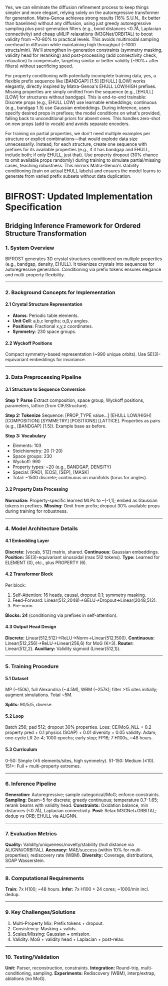 Yes, we can eliminate the diffusion refinement process to keep things simpler and more elegant, relying solely on the autoregressive transformer for generation. Matra-Genoa achieves strong results (16% S.U.N., 8x better than baselines) without any diffusion, using just greedy autoregressive sampling plus post-generation filters (e.g., bond distances <0.7Å, Laplacian connectivity) and cheap uMLIP relaxations (M3GNet/ORBITAL) to boost validity from ~70-80% to practical levels. This avoids multimodal sampling overhead in diffusion while maintaining high throughput (~1000 structs/min). We'll strengthen in-generation constraints (symmetry masking, validity head for reranking) and post-processing (add connectivity check, relaxation) to compensate, targeting similar or better validity (~90%+ after filters) without sacrificing speed.

For property conditioning with potentially incomplete training data, yes, a flexible prefix sequence like [BANDGAP] [1.5] [EHULL] [LOW] works elegantly, directly inspired by Matra-Genoa's EHULL LOW/HIGH prefixes. Missing properties are simply omitted from the sequence (e.g., [EHULL] [LOW] for structures without bandgap). This is end-to-end trainable: Discrete props (e.g., EHULL LOW) use learnable embeddings; continuous (e.g., bandgap 1.5) use Gaussian embeddings. During inference, users specify desired props in prefixes; the model conditions on what's provided, falling back to unconditional priors for absent ones. This handles zero-shot on new props (add to vocab) and avoids separate encoders.

For training on partial properties, we don't need multiple examples per structure or explicit combinations—that would explode data size unnecessarily. Instead, for each structure, create one sequence with prefixes for its available properties (e.g., if it has bandgap and EHULL, include both; if only EHULL, just that). Use property dropout (30% chance to omit available props randomly) during training to simulate partial/missing cases, teaching robustness. This mirrors Matra-Genoa's stability conditioning (train on actual EHULL labels) and ensures the model learns to generate from varied prefix subsets without data duplication.

# BIFROST: Updated Implementation Specification
## Bridging Inference Framework for Ordered Structure Transformation

### 1. System Overview

BIFROST generates 3D crystal structures conditioned on multiple properties (e.g., bandgap, density, EHULL). It tokenizes crystals into sequences for autoregressive generation. Conditioning via prefix tokens ensures elegance and multi-property flexibility.

---

### 2. Background Concepts for Implementation

#### 2.1 Crystal Structure Representation

- **Atoms**: Periodic table elements.
- **Unit Cell**: a,b,c lengths; α,β,γ angles.
- **Positions**: Fractional x,y,z coordinates.
- **Symmetry**: 230 space groups.

#### 2.2 Wyckoff Positions
Compact symmetry-based representation (~990 unique orbits). Use SE(3)-equivariant embeddings for invariance.

---

### 3. Data Preprocessing Pipeline

#### 3.1 Structure to Sequence Conversion

**Step 1: Parse**
Extract composition, space group, Wyckoff positions, parameters, lattice (from CIF/Structure).

**Step 2: Tokenize**
Sequence: [PROP_TYPE value...] [EHULL LOW/HIGH] [COMPOSITION] [SYMMETRY] [POSITIONS] [LATTICE]. Properties as pairs (e.g., [BANDGAP] [1.5]). Example base as before.

**Step 3: Vocabulary**
- Elements: 103
- Stoichiometry: 20 (1-20)
- Space groups: 230
- Wyckoff: 990
- Property types: ~20 (e.g., BANDGAP, DENSITY)
- Special: [PAD], [EOS], [SEP], [MASK]
- Total: ~1500 discrete; continuous on manifolds (torus for angles).

#### 3.2 Property Data Processing

**Normalize:** Property-specific learned MLPs to ~[-1,1]; embed as Gaussian tokens in prefixes.
**Missing:** Omit from prefix; dropout 30% available props during training for robustness.

---

### 4. Model Architecture Details

#### 4.1 Embedding Layer

**Discrete:** [vocab, 512] matrix, shared.
**Continuous:** Gaussian embeddings.
**Position:** SE(3)-equivariant sinusoidal (max 512 tokens).
**Type:** Learned for ELEMENT (0), etc., plus PROPERTY (6).

#### 4.2 Transformer Block

Per block:
1. Self-Attention: 16 heads, causal, dropout 0.1; symmetry masking.
2. Feed-Forward: Linear(512,2048)→GELU→Dropout→Linear(2048,512).
3. Pre-norm.

**Blocks: 24** (conditioning via prefixes in self-attention).

#### 4.3 Output Head Design

**Discrete:** Linear(512,512)→ReLU→Norm→Linear(512,1500).
**Continuous:** Linear(512,256)→ReLU→Linear(256,6) for MoG (K=3).
**Router:** Linear(512,2).
**Auxiliary:** Validity sigmoid (Linear(512,1)).

---

### 5. Training Procedure

#### 5.1 Dataset

MP (~150k), full Alexandria (~4.5M), WBM (~257k); filter >15 sites initially; augment simulations. Total ~5M.

**Splits:** 90/5/5, diverse.

#### 5.2 Loop

Batch 256; pad 512; dropout 30% properties.
Loss: CE/MoG_NLL + 0.2 property pred + 0.1 physics (SOAP) + 0.01 diversity + 0.05 validity.
Adam; one-cycle LR 2e-4; 1000 epochs; early stop; FP16; 7 H100s, ~48 hours.

#### 5.3 Curriculum

0-50: Simple (≤5 elements/sites, high symmetry).
51-150: Medium (≤10).
151+: Full + multi-property extremes.

---

### 6. Inference Pipeline

**Generation:** Autoregressive; sample categorical/MoG; enforce constraints.
**Sampling:** Beam=5 for discrete; greedy continuous; temperature 0.7-1.65; rerank beams with validity head.
**Constraints:** Oxidation balance, min distances (<0.7Å), Laplacian connectivity.
**Post:** Relax M3GNet+ORBITAL; dedup vs ORB; EHULL via ALIGNN.

---

### 7. Evaluation Metrics

**Quality:** Validity/uniqueness/novelty/stability (hull distance via ALIGNN/ORBITAL).
**Accuracy:** MAE/success (within 10% for multi-properties); rediscovery rate (WBM).
**Diversity:** Coverage, distributions, SOAP Wasserstein.

---

### 8. Computational Requirements

**Train:** 7x H100; ~48 hours.
**Infer:** 7x H100 + 24 cores; ~1000/min incl. dedup.

---

### 9. Key Challenges/Solutions

1. Multi-Property Mix: Prefix tokens + dropout.
2. Consistency: Masking + valids.
3. Scales/Missing: Gaussian + omission.
4. Validity: MoG + validity head + Laplacian + post-relax.

---

### 10. Testing/Validation

**Unit:** Parser, reconstruction, constraints.
**Integration:** Round-trip, multi-conditioning, sampling.
**Experiments:** Rediscovery (WBM), interp/extrap, ablations (no MoG).